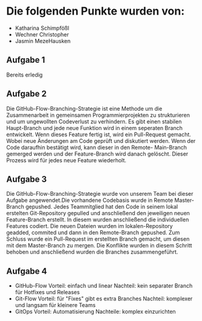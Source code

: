 # Die folgenden Punkte wurden von:
- Katharina Schimpfößl
- Wechner Christopher
- Jasmin MezeHausken

## Aufgabe 1
Bereits erledig

## Aufgabe 2
Die GitHub-Flow-Branching-Strategie ist eine Methode um die Zusammenarbeit in gemeinsamen Programmierprojekten zu strukturieren und um
ungewollten Codeverlust zu verhindern. Es gibt einen stabilen Haupt-Branch und jede neue Funktion wird in einem seperaten Branch entwickelt. Wenn dieses
Feature fertig ist, wird ein Pull-Request gemacht. Wobei neue Änderungen am Code geprüft und diskutiert werden. Wenn der Code daraufhin bestätigt wird, kann dieser in den Remote-
Main-Branch gemerged werden und der Feature-Branch wird danach gelöscht. Dieser Prozess wird für jedes neue Feature wiederholt.

## Aufgabe 3
Die GitHub-Flow-Branching-Strategie wurde von unserem Team bei dieser Aufgabe angewendet.Die vorhandene Codebasis wurde in Remote Master-Branch gepushed.
Jedes Teammitglied hat den Code in seinem lokal erstelten Git-Repository gepulled und anschließend den jeweiligen neuen Feature-Branch erstellt. In diesem wurden anschließend die individuellen Features codiert. Die neuen Dateien
wurden im lokalen-Repository geadded, commited und dann in den Remote-Branch gepushed. Zum Schluss wurde ein Pull-Request im erstellten Branch gemacht, um diesen mit dem
Master-Branch zu mergen. Die Konflikte wurden in diesem Schritt behoben und anschließend wurden die Branches zusammengeführt.

## Aufgabe 4
- GitHub-Flow Vorteil: einfach und linear Nachteil: kein separater Branch für Hotfixes und Releases
- Git-Flow Vorteil: für "Fixes" gibt es extra Branches Nachteil: komplexer und langsam für kleinere Teams
- GitOps Vorteil: Automatisierung Nachteile: komplex einzurichten